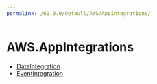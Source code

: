 ```yaml
---
permalink: /69.0.0/default/AWS/AppIntegrations/
---
```


# AWS.AppIntegrations



* [DataIntegration](DataIntegration.md)
* [EventIntegration](EventIntegration.md)
